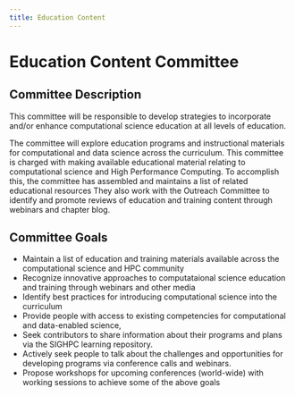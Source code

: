 ```yaml
---
title: Education Content
---
```


# Education Content Committee

## Committee Description

This committee will be responsible to develop strategies to incorporate and/or enhance computational science education at all levels of education.

The committee will explore education programs and instructional materials for computational and data science across the curriculum. This committee is charged with making available educational material relating to computational science and High Performance Computing. To accomplish this, the committee has assembled and maintains a list of related educational resources They also work with the Outreach Committee to identify and promote reviews of education and training content through webinars and chapter blog.

## Committee Goals

* Maintain a list of education and training materials available across the computational science and HPC community
* Recognize innovative approaches to computataional science education and training through webinars and other media
* Identify best practices for introducing computational science into the curriculum
* Provide people with access to existing competencies for computational and data-enabled science,
* Seek contributors to share information about their programs and plans via the SIGHPC learning repository.
* Actively seek people to talk about the challenges and opportunities for developing programs via conference calls and webinars.
* Propose workshops for upcoming conferences (world-wide) with working sessions to achieve some of the above goals
